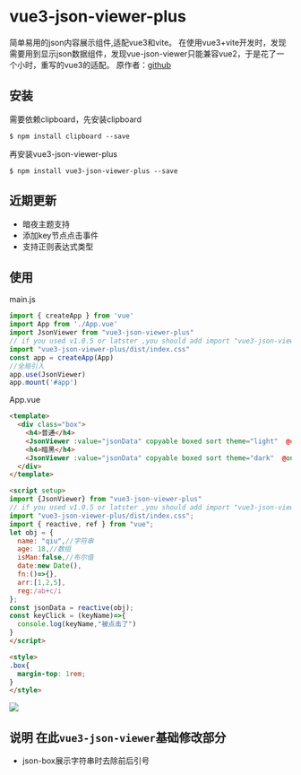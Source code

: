 # vue3-json-viewer-plus

简单易用的json内容展示组件,适配vue3和vite。
在使用vue3+vite开发时，发现需要用到显示json数据组件，发现vue-json-viewer只能兼容vue2，于是花了一个小时，重写的vue3的适配。
原作者：[github](https://github.com/chenfengjw163/vue-json-viewer)

## 安装

需要依赖clipboard，先安装clipboard

```
$ npm install clipboard --save
```

再安装vue3-json-viewer-plus

```
$ npm install vue3-json-viewer-plus --save
```
## 近期更新
- 暗夜主题支持
- 添加key节点点击事件
- 支持正则表达式类型

## 使用

main.js

```js
import { createApp } from 'vue'
import App from './App.vue'
import JsonViewer from "vue3-json-viewer-plus"
// if you used v1.0.5 or latster ,you should add import "vue3-json-viewer-plus/dist/index.css"
import "vue3-json-viewer-plus/dist/index.css"
const app = createApp(App)
//全局引入
app.use(JsonViewer)
app.mount('#app')
```

App.vue

``` html
<template>
  <div class="box">
    <h4>普通</h4>
    <JsonViewer :value="jsonData" copyable boxed sort theme="light"  @onKeyClick="keyClick"/>
    <h4>暗黑</h4>
    <JsonViewer :value="jsonData" copyable boxed sort theme="dark"  @onKeyClick="keyClick"/>
  </div>
</template>

<script setup>
import {JsonViewer} from "vue3-json-viewer-plus"
// if you used v1.0.5 or latster ,you should add import "vue3-json-viewer-plus/dist/index.css"
import "vue3-json-viewer-plus/dist/index.css";
import { reactive, ref } from "vue";
let obj = {
  name: "qiu",//字符串
  age: 18,//数组
  isMan:false,//布尔值
  date:new Date(),
  fn:()=>{},
  arr:[1,2,5],
  reg:/ab+c/i
};
const jsonData = reactive(obj);
const keyClick = (keyName)=>{
  console.log(keyName,"被点击了")
}
</script>

<style>
.box{
  margin-top: 1rem;
}
</style>

```

![](./img/demo.png)

## 说明 在此`vue3-json-viewer`基础修改部分
- json-box展示字符串时去除前后引号
